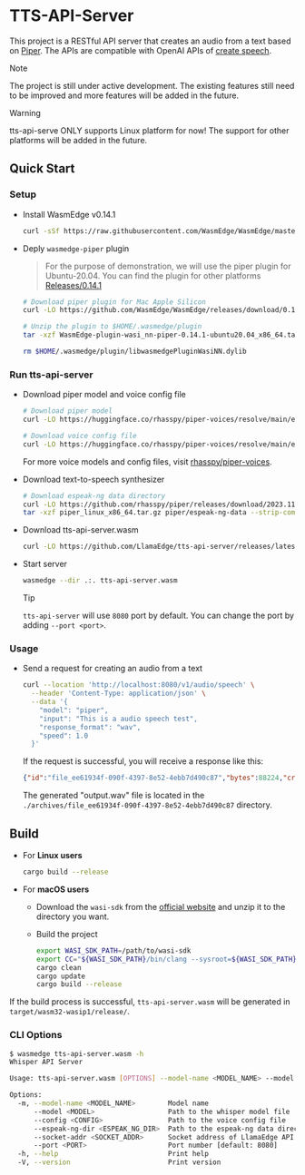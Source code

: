 # TTS-API-Server

This project is a RESTful API server that creates an audio from a text based on [Piper](https://github.com/rhasspy/piper). The APIs are compatible with OpenAI APIs of [create speech](https://platform.openai.com/docs/api-reference/audio/createSpeech).

> [!NOTE]
> The project is still under active development. The existing features still need to be improved and more features will be added in the future.

> [!WARNING]
> tts-api-serve ONLY supports Linux platform for now! The support for other platforms will be added in the future.

## Quick Start

### Setup

- Install WasmEdge v0.14.1

  ```bash
  curl -sSf https://raw.githubusercontent.com/WasmEdge/WasmEdge/master/utils/install_v2.sh | bash -s -- -v 0.14.1
  ```

- Deply `wasmedge-piper` plugin

  > For the purpose of demonstration, we will use the piper plugin for Ubuntu-20.04. You can find the plugin for other platforms [Releases/0.14.1](https://github.com/WasmEdge/WasmEdge/releases/tag/0.14.1)

  ```bash
  # Download piper plugin for Mac Apple Silicon
  curl -LO https://github.com/WasmEdge/WasmEdge/releases/download/0.14.1/WasmEdge-plugin-wasi_nn-piper-0.14.1-ubuntu20.04_x86_64.tar.gz

  # Unzip the plugin to $HOME/.wasmedge/plugin
  tar -xzf WasmEdge-plugin-wasi_nn-piper-0.14.1-ubuntu20.04_x86_64.tar.gz -C $HOME/.wasmedge/plugin

  rm $HOME/.wasmedge/plugin/libwasmedgePluginWasiNN.dylib
  ```

### Run tts-api-server

- Download piper model and voice config file

  ```bash
  # Download piper model
  curl -LO https://huggingface.co/rhasspy/piper-voices/resolve/main/en/en_US/lessac/medium/en_US-lessac-medium.onnx

  # Download voice config file
  curl -LO https://huggingface.co/rhasspy/piper-voices/resolve/main/en/en_US/lessac/medium/en_US-lessac-medium.onnx.json
  ```

  For more voice models and config files, visit [rhasspy/piper-voices](https://huggingface.co/rhasspy/piper-voices).

- Download text-to-speech synthesizer

  ```bash
  # Download espeak-ng data directory
  curl -LO https://github.com/rhasspy/piper/releases/download/2023.11.14-2/piper_linux_x86_64.tar.gz
  tar -xzf piper_linux_x86_64.tar.gz piper/espeak-ng-data --strip-components=1
  ```

- Download tts-api-server.wasm

  ```bash
  curl -LO https://github.com/LlamaEdge/tts-api-server/releases/latest/download/tts-api-server.wasm
  ```

- Start server

  ```bash
  wasmedge --dir .:. tts-api-server.wasm
  ```

  > [!TIP]
  > `tts-api-server` will use `8080` port by default. You can change the port by adding `--port <port>`.

### Usage

- Send a request for creating an audio from a text

  ```bash
  curl --location 'http://localhost:8080/v1/audio/speech' \
    --header 'Content-Type: application/json' \
    --data '{
      "model": "piper",
      "input": "This is a audio speech test",
      "response_format": "wav",
      "speed": 1.0
    }'
  ```

  If the request is successful, you will receive a response like this:

  ```json
  {"id":"file_ee61934f-090f-4397-8e52-4ebb7d490c87","bytes":88224,"created_aename":"output.wav","object":"file","purpose":"assistants_output"}
  ```

  The generated "output.wav" file is located in the `./archives/file_ee61934f-090f-4397-8e52-4ebb7d490c87` directory.

## Build

- For **Linux users**

  ```bash
  cargo build --release
  ```

- For **macOS users**

  - Download the `wasi-sdk` from the [official website](https://github.com/WebAssembly/wasi-sdk/releases) and unzip it to the directory you want.

  - Build the project

    ```bash
    export WASI_SDK_PATH=/path/to/wasi-sdk
    export CC="${WASI_SDK_PATH}/bin/clang --sysroot=${WASI_SDK_PATH}/share/wasi-sysroot"
    cargo clean
    cargo update
    cargo build --release
    ```

If the build process is successful, `tts-api-server.wasm` will be generated in `target/wasm32-wasip1/release/`.

### CLI Options

```bash
$ wasmedge tts-api-server.wasm -h
Whisper API Server

Usage: tts-api-server.wasm [OPTIONS] --model-name <MODEL_NAME> --model <MODEL> --config <CONFIG> --espeak-ng-dir <ESPEAK_NG_DIR>

Options:
  -m, --model-name <MODEL_NAME>        Model name
      --model <MODEL>                  Path to the whisper model file
      --config <CONFIG>                Path to the voice config file
      --espeak-ng-dir <ESPEAK_NG_DIR>  Path to the espeak-ng data directory
      --socket-addr <SOCKET_ADDR>      Socket address of LlamaEdge API Server instance. For example, `0.0.0.0:8080`
      --port <PORT>                    Port number [default: 8080]
  -h, --help                           Print help
  -V, --version                        Print version
```